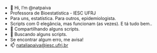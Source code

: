 - 👋 Hi, I’m @natpaiva
- Professora de Bioestatistica - IESC UFRJ
- Para uns, estatística. Para outros, epidemiologista.
- Scripts com 0 elegância, mas funcionam (as vezes). E tá tudo bem..
- 👀 Compartilhando alguns scripts.
- 🌱 Buscando alguns scripts.
- Se encontrar algum erro, me avisa!
- 📫 nataliapaiva@iesc.ufrj.br

<!---
natpaiva/natpaiva is a ✨ special ✨ repository because its `README.md` (this file) appears on your GitHub profile.
You can click the Preview link to take a look at your changes.
--->
